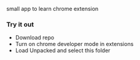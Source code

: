 small app to learn chrome extension

### Try it out
- Download repo
- Turn on chrome developer mode in extensions
- Load Unpacked and select this folder